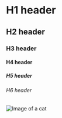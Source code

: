 # H1 header
## H2 header
### H3 header
#### H4 header
##### H5 header
###### H6 header

![Image of a cat](https://www.dierenkliniektiel.nl/app/uploads/2023/08/kat.jpg)
